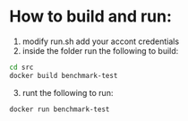 # How to build and run:

1. modify run.sh add your accont credentials
2. inside the folder run the following to build:
```bash
cd src
docker build benchmark-test
```
3. runt the following to run:
```bash
docker run benchmark-test
